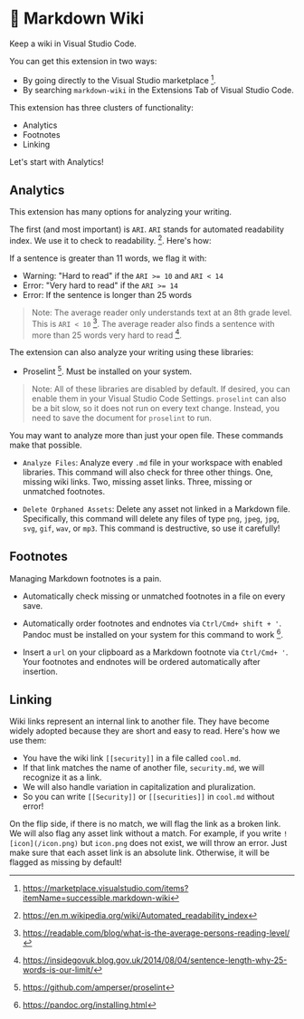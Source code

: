 # 📙 Markdown Wiki

Keep a wiki in Visual Studio Code.

You can get this extension in two ways:

- By going directly to the Visual Studio marketplace [^1].
- By searching `markdown-wiki` in the Extensions Tab of Visual Studio Code.

This extension has three clusters of functionality:

- Analytics
- Footnotes
- Linking

Let's start with Analytics!

## Analytics

This extension has many options for analyzing your writing.

The first (and most important) is `ARI`. `ARI` stands for automated readability index. We use it to check to readability. [^2]. Here's how:

If a sentence is greater than 11 words, we flag it with:

- Warning: "Hard to read" if the `ARI >= 10` and `ARI < 14`
- Error: "Very hard to read" if the `ARI >= 14`
- Error: If the sentence is longer than 25 words

> Note: The average reader only understands text at an 8th grade level. This is `ARI < 10` [^3]. The average reader also finds a sentence with more than 25 words very hard to read [^4].

The extension can also analyze your writing using these libraries:

- Proselint [^6]. Must be installed on your system.

> Note: All of these libraries are disabled by default. If desired, you can enable them in your Visual Studio Code Settings. `proselint` can also be a bit slow, so it does not run on every text change. Instead, you need to save the document for `proselint` to run.

You may want to analyze more than just your open file. These commands make that possible.

- `Analyze Files`: Analyze every `.md` file in your workspace with enabled libraries. This command will also check for three other things. One, missing wiki links. Two, missing asset links. Three, missing or unmatched footnotes.

- `Delete Orphaned Assets`: Delete any asset not linked in a Markdown file. Specifically, this command will delete any files of type `png`, `jpeg`, `jpg`, `svg`, `gif`, `wav`, or `mp3`. This command is destructive, so use it carefully!

## Footnotes

Managing Markdown footnotes is a pain.

- Automatically check missing or unmatched footnotes in a file on every save.

- Automatically order footnotes and endnotes via `Ctrl/Cmd+ shift + '`. Pandoc must be installed on your system for this command to work [^8].

- Insert a `url` on your clipboard as a Markdown footnote via `Ctrl/Cmd+ '`. Your footnotes and endnotes will be ordered automatically after insertion.

## Linking

Wiki links represent an internal link to another file. They have become widely adopted because they are short and easy to read. Here's how we use them:

- You have the wiki link `[[security]]` in a file called `cool.md`.
- If that link matches the name of another file, `security.md`, we will recognize it as a link.
- We will also handle variation in capitalization and pluralization.
- So you can write `[[Security]]` or `[[securities]]` in `cool.md` without error!

On the flip side, if there is no match, we will flag the link as a broken link. We will also flag any asset link without a match. For example, if you write `![icon](/icon.png)` but `icon.png` does not exist, we will throw an error. Just make sure that each asset link is an absolute link. Otherwise, it will be flagged as missing by default!

[^1]: https://marketplace.visualstudio.com/items?itemName=successible.markdown-wiki

[^2]: https://en.m.wikipedia.org/wiki/Automated_readability_index

[^3]: https://readable.com/blog/what-is-the-average-persons-reading-level/

[^4]: https://insidegovuk.blog.gov.uk/2014/08/04/sentence-length-why-25-words-is-our-limit/

[^6]: https://github.com/amperser/proselint

[^8]: https://pandoc.org/installing.html
